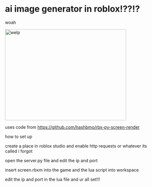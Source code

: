# ai image generator in roblox!??!?
woah

<img src="https://cdn.discordapp.com/attachments/1105908793583345705/1190759505290604615/image.png" alt="welp" width="400" height="300">

uses code from https://github.com/hashbmo/rbx-py-screen-render

how to set up

create a place in roblox studio and enable http requests or whatever its called i forgot

open the server.py file and edit the ip and port

insert screen.rbxm into the game and the lua script into workspace

edit the ip and port in the lua file and ur all set!!!
